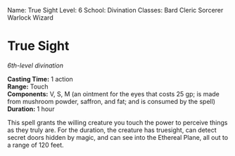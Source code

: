 Name: True Sight
Level: 6
School: Divination
Classes: Bard
         Cleric
         Sorcerer
         Warlock
         Wizard

# True Sight 
_6th-level divination_ 

**Casting Time:** 1 action    
**Range:** Touch    
**Components:** V, S, M (an ointment for the eyes that costs 25 gp; is made from mushroom powder, saffron, and fat; and is consumed by the spell)    
**Duration:** 1 hour 

This spell grants the willing creature you touch the power to perceive things as they truly are. For the duration, the creature has truesight, can detect secret doors hidden by magic, and can see into the Ethereal Plane, all out to a range of 120 feet.